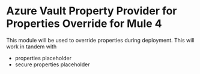 # Azure Vault Property Provider for Properties Override for Mule 4

This module will be used to override properties during deployment. This will work in tandem with
- properties placeholder
- secure properties placeholder

